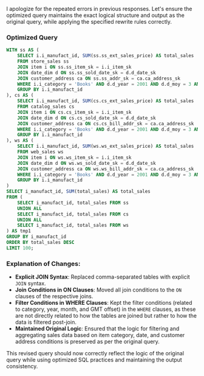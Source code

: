 I apologize for the repeated errors in previous responses. Let's ensure the optimized query maintains the exact logical structure and output as the original query, while applying the specified rewrite rules correctly.

### Optimized Query

```sql
WITH ss AS (
    SELECT i.i_manufact_id, SUM(ss.ss_ext_sales_price) AS total_sales
    FROM store_sales ss
    JOIN item i ON ss.ss_item_sk = i.i_item_sk
    JOIN date_dim d ON ss.ss_sold_date_sk = d.d_date_sk
    JOIN customer_address ca ON ss.ss_addr_sk = ca.ca_address_sk
    WHERE i.i_category = 'Books' AND d.d_year = 2001 AND d.d_moy = 3 AND ca.ca_gmt_offset = -5
    GROUP BY i.i_manufact_id
), cs AS (
    SELECT i.i_manufact_id, SUM(cs.cs_ext_sales_price) AS total_sales
    FROM catalog_sales cs
    JOIN item i ON cs.cs_item_sk = i.i_item_sk
    JOIN date_dim d ON cs.cs_sold_date_sk = d.d_date_sk
    JOIN customer_address ca ON cs.cs_bill_addr_sk = ca.ca_address_sk
    WHERE i.i_category = 'Books' AND d.d_year = 2001 AND d.d_moy = 3 AND ca.ca_gmt_offset = -5
    GROUP BY i.i_manufact_id
), ws AS (
    SELECT i.i_manufact_id, SUM(ws.ws_ext_sales_price) AS total_sales
    FROM web_sales ws
    JOIN item i ON ws.ws_item_sk = i.i_item_sk
    JOIN date_dim d ON ws.ws_sold_date_sk = d.d_date_sk
    JOIN customer_address ca ON ws.ws_bill_addr_sk = ca.ca_address_sk
    WHERE i.i_category = 'Books' AND d.d_year = 2001 AND d.d_moy = 3 AND ca.ca_gmt_offset = -5
    GROUP BY i.i_manufact_id
)
SELECT i_manufact_id, SUM(total_sales) AS total_sales
FROM (
    SELECT i_manufact_id, total_sales FROM ss
    UNION ALL
    SELECT i_manufact_id, total_sales FROM cs
    UNION ALL
    SELECT i_manufact_id, total_sales FROM ws
) AS tmp1
GROUP BY i_manufact_id
ORDER BY total_sales DESC
LIMIT 100;
```

### Explanation of Changes:
- **Explicit JOIN Syntax**: Replaced comma-separated tables with explicit `JOIN` syntax.
- **Join Conditions in ON Clauses**: Moved all join conditions to the `ON` clauses of the respective joins.
- **Filter Conditions in WHERE Clauses**: Kept the filter conditions (related to category, year, month, and GMT offset) in the `WHERE` clauses, as these are not directly related to how the tables are joined but rather to how the data is filtered post-join.
- **Maintained Original Logic**: Ensured that the logic for filtering and aggregating sales data based on item category, date, and customer address conditions is preserved as per the original query.

This revised query should now correctly reflect the logic of the original query while using optimized SQL practices and maintaining the output consistency.